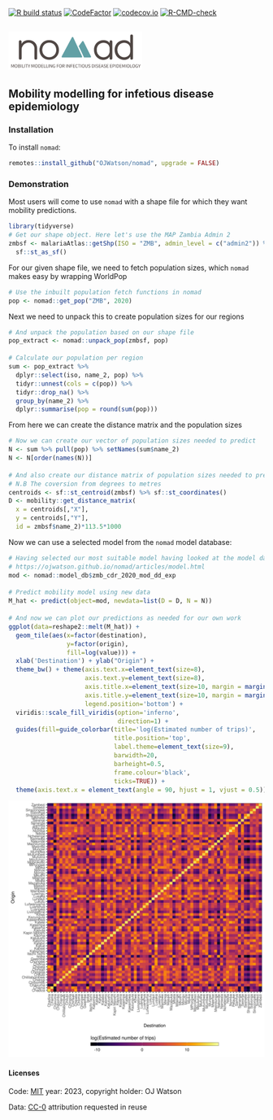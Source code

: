 
<!-- README.md is generated from README.Rmd. Please edit that file -->
<!-- badges: start -->

[![R build
status](https://github.com/OJWatson/nomad/workflows/R-CMD-check/badge.svg)](https://github.com/OJWatson/nomad/actions)
[![CodeFactor](https://www.codefactor.io/repository/github/OJWatson/nomad/badge)](https://www.codefactor.io/repository/github/OJWatson/nomad)
[![codecov.io](https://codecov.io/github/OJWatson/nomad/coverage.svg?branch=main)](https://codecov.io/github/OJWatson/nomad?branch=main)
[![R-CMD-check](https://github.com/afyac/mast/actions/workflows/R-CMD-check.yaml/badge.svg)](https://github.com/afyac/mast/actions/workflows/R-CMD-check.yaml)
<!-- badges: end -->

## <img src='man/figures/logo.png' style="height:75px;"/>

## Mobility modelling for infetious disease epidemiology

### Installation

To install `nomad`:

``` r
remotes::install_github("OJWatson/nomad", upgrade = FALSE)
```

### Demonstration

Most users will come to use `nomad` with a shape file for which they
want mobility predictions.

``` r
library(tidyverse)
# Get our shape object. Here let's use the MAP Zambia Admin 2
zmbsf <- malariaAtlas::getShp(ISO = "ZMB", admin_level = c("admin2")) %>% 
  sf::st_as_sf()
```

For our given shape file, we need to fetch population sizes, which
`nomad` makes easy by wrapping WorldPop

``` r
# Use the inbuilt population fetch functions in nomad
pop <- nomad::get_pop("ZMB", 2020)
```

Next we need to unpack this to create population sizes for our regions

``` r
# And unpack the population based on our shape file
pop_extract <- nomad::unpack_pop(zmbsf, pop)

# Calculate our population per region
sum <- pop_extract %>%
  dplyr::select(iso, name_2, pop) %>%
  tidyr::unnest(cols = c(pop)) %>%
  tidyr::drop_na() %>%
  group_by(name_2) %>% 
  dplyr::summarise(pop = round(sum(pop)))
```

From here we can create the distance matrix and the population sizes

``` r
# Now we can create our vector of population sizes needed to predict
N <- sum %>% pull(pop) %>% setNames(sum$name_2)
N <- N[order(names(N))]

# And also create our distance matrix of population sizes needed to predict
# N.B The coversion from degrees to metres
centroids <- sf::st_centroid(zmbsf) %>% sf::st_coordinates()
D <- mobility::get_distance_matrix(
  x = centroids[,"X"], 
  y = centroids[,"Y"], 
  id = zmbsf$name_2)*113.5*1000 
```

Now we can use a selected model from the `nomad` model database:

``` r
# Having selected our most suitable model having looked at the model database
# https://ojwatson.github.io/nomad/articles/model.html
mod <- nomad::model_db$zmb_cdr_2020_mod_dd_exp

# Predict mobility model using new data
M_hat <- predict(object=mod, newdata=list(D = D, N = N))

# And now we can plot our predictions as needed for our own work
ggplot(data=reshape2::melt(M_hat)) +
  geom_tile(aes(x=factor(destination),
                y=factor(origin),
                fill=log(value))) +
  xlab('Destination') + ylab("Origin") +
  theme_bw() + theme(axis.text.x=element_text(size=8),
                     axis.text.y=element_text(size=8),
                     axis.title.x=element_text(size=10, margin = margin(t = 15)),
                     axis.title.y=element_text(size=10, margin = margin(r = 15)),
                     legend.position='bottom') +
  viridis::scale_fill_viridis(option='inferno', 
                              direction=1) +
  guides(fill=guide_colorbar(title='log(Estimated number of trips)',
                             title.position='top',
                             label.theme=element_text(size=9),
                             barwidth=20,
                             barheight=0.5,
                             frame.colour='black',
                             ticks=TRUE)) +
  theme(axis.text.x = element_text(angle = 90, hjust = 1, vjust = 0.5))
```

![](man/figures/README-unnamed-chunk-6-1.png)<!-- -->

#### Licenses

Code: [MIT](http://opensource.org/licenses/MIT) year: 2023, copyright
holder: OJ Watson

Data: [CC-0](http://creativecommons.org/publicdomain/zero/1.0/)
attribution requested in reuse
